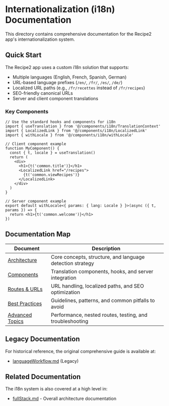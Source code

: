 # Internationalization (i18n) Documentation

This directory contains comprehensive documentation for the Recipe2 app's internationalization system.

## Quick Start

The Recipe2 app uses a custom i18n solution that supports:
- Multiple languages (English, French, Spanish, German)
- URL-based language prefixes (`/en/`, `/fr/`, `/es/`, `/de/`)
- Localized URL paths (e.g., `/fr/recettes` instead of `/fr/recipes`)
- SEO-friendly canonical URLs
- Server and client component translations

### Key Components

```tsx
// Use the standard hooks and components for i18n
import { useTranslation } from '@/components/i18n/TranslationContext'
import { LocalizedLink } from '@/components/i18n/LocalizedLink'
import { withLocale } from '@/components/i18n/withLocale'

// Client component example
function MyComponent() {
  const { t, locale } = useTranslation()
  return (
    <div>
      <h1>{t('common.title')}</h1>
      <LocalizedLink href="/recipes">
        {t('common.viewRecipes')}
      </LocalizedLink>
    </div>
  )
}

// Server component example
export default withLocale<{ params: { lang: Locale } }>(async ({ t, params }) => {
  return <h1>{t('common.welcome')}</h1>
})
```

## Documentation Map

| Document | Description |
|----------|-------------|
| [Architecture](./architecture.md) | Core concepts, structure, and language detection strategy |
| [Components](./components.md) | Translation components, hooks, and server integration |
| [Routes & URLs](./routes-and-urls.md) | URL handling, localized paths, and SEO optimization |
| [Best Practices](./best-practices.md) | Guidelines, patterns, and common pitfalls to avoid |
| [Advanced Topics](./advanced-topics.md) | Performance, nested routes, testing, and troubleshooting |

## Legacy Documentation

For historical reference, the original comprehensive guide is available at:
- [languageWorkflow.md](../languageWorkflow.md) (Legacy)

## Related Documentation

The i18n system is also covered at a high level in:
- [fullStack.md](../fullStack.md) - Overall architecture documentation 